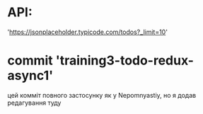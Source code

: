
# API:
'https://jsonplaceholder.typicode.com/todos?_limit=10'

# commit 'training3-todo-redux-async1'
цей комміт повного застосунку як у Nepomnyastiy, но я додав редагування туду